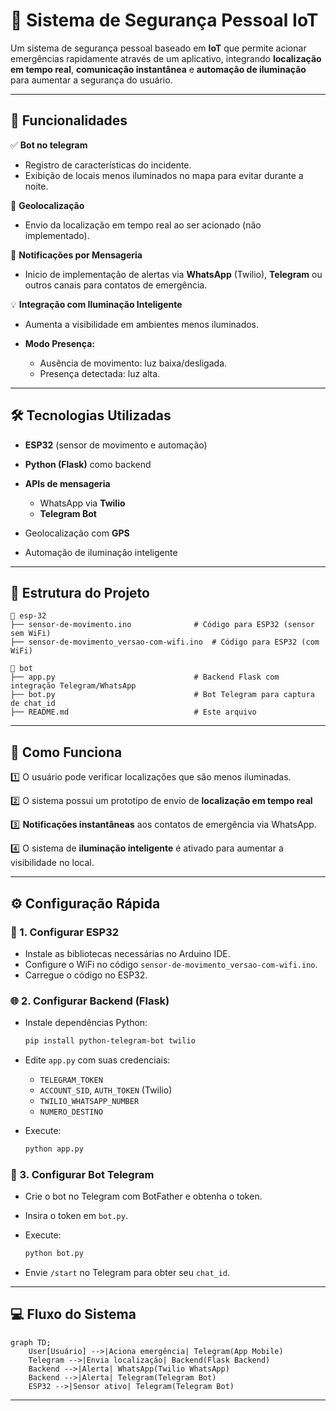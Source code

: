 
# 🚨 Sistema de Segurança Pessoal IoT

Um sistema de segurança pessoal baseado em **IoT** que permite acionar emergências rapidamente através de um aplicativo, integrando **localização em tempo real**, **comunicação instantânea** e **automação de iluminação** para aumentar a segurança do usuário.

---

## 📱 Funcionalidades

✅ **Bot no telegram**

* Registro de características do incidente.
* Exibição de locais menos iluminados no mapa para evitar durante a noite.

📍 **Geolocalização**

* Envio da localização em tempo real ao ser acionado (não implementado).

📨 **Notificações por Mensageria**

* Inicio de implementação de alertas via **WhatsApp** (Twilio), **Telegram** ou outros canais para contatos de emergência.

💡 **Integração com Iluminação Inteligente**

* Aumenta a visibilidade em ambientes menos iluminados.
* **Modo Presença:**

  * Ausência de movimento: luz baixa/desligada.
  * Presença detectada: luz alta.

---

## 🛠 Tecnologias Utilizadas

* **ESP32** (sensor de movimento e automação)
* **Python (Flask)** como backend
* **APIs de mensageria**

  * WhatsApp via **Twilio**
  * **Telegram Bot**
* Geolocalização com **GPS**
* Automação de iluminação inteligente

---

## 📂 Estrutura do Projeto

```
📁 esp-32
├── sensor-de-movimento.ino              # Código para ESP32 (sensor sem WiFi)
├── sensor-de-movimento_versao-com-wifi.ino  # Código para ESP32 (com WiFi)

📁 bot
├── app.py                               # Backend Flask com integração Telegram/WhatsApp
├── bot.py                               # Bot Telegram para captura de chat_id
├── README.md                            # Este arquivo
```

---

## 🚀 Como Funciona

1️⃣ O usuário pode verificar localizações que são menos iluminadas.

2️⃣ O sistema possui um prototipo de envio de **localização em tempo real** 

3️⃣ **Notificações instantâneas** aos contatos de emergência via WhatsApp.

4️⃣ O sistema de **iluminação inteligente** é ativado para aumentar a visibilidade no local.

---

## ⚙️ Configuração Rápida

### 🔌 1. Configurar ESP32

* Instale as bibliotecas necessárias no Arduino IDE.
* Configure o WiFi no código `sensor-de-movimento_versao-com-wifi.ino`.
* Carregue o código no ESP32.

### 🌐 2. Configurar Backend (Flask)

* Instale dependências Python:

  ```bash
  pip install python-telegram-bot twilio
  ```
* Edite `app.py` com suas credenciais:

  * `TELEGRAM_TOKEN`
  * `ACCOUNT_SID`, `AUTH_TOKEN` (Twilio)
  * `TWILIO_WHATSAPP_NUMBER`
  * `NUMERO_DESTINO`
* Execute:

  ```bash
  python app.py
  ```

### 🤖 3. Configurar Bot Telegram

* Crie o bot no Telegram com BotFather e obtenha o token.
* Insira o token em `bot.py`.
* Execute:

  ```bash
  python bot.py
  ```
* Envie `/start` no Telegram para obter seu `chat_id`.

---

## 💻 Fluxo do Sistema

```mermaid
graph TD;
    User[Usuário] -->|Aciona emergência| Telegram(App Mobile)
    Telegram -->|Envia localização| Backend(Flask Backend)
    Backend -->|Alerta| WhatsApp(Twilio WhatsApp)
    Backend -->|Alerta| Telegram(Telegram Bot)
    ESP32 -->|Sensor ativo| Telegram(Telegram Bot)
```

---



